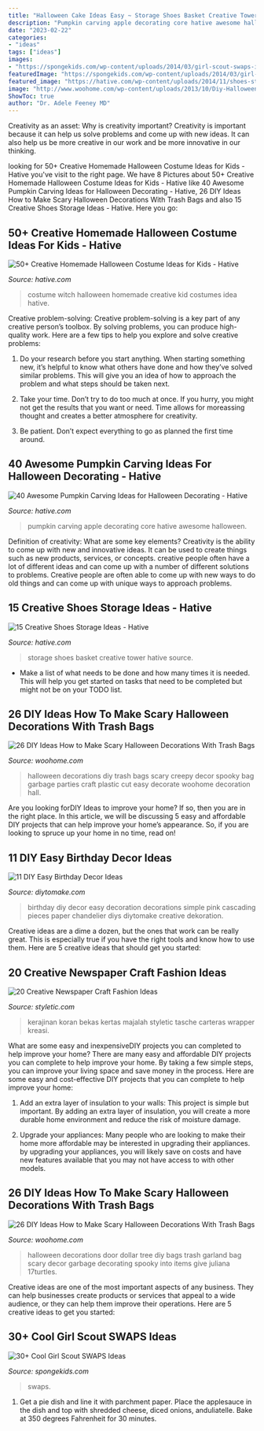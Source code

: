 ```yaml
---
title: "Halloween Cake Ideas Easy ~ Storage Shoes Basket Creative Tower Hative Source"
description: "Pumpkin carving apple decorating core hative awesome halloween"
date: "2023-02-22"
categories:
- "ideas"
tags: ["ideas"]
images:
- "https://spongekids.com/wp-content/uploads/2014/03/girl-scout-swaps-ideas/7-archery-set-girl-scout-swaps.jpg"
featuredImage: "https://spongekids.com/wp-content/uploads/2014/03/girl-scout-swaps-ideas/7-archery-set-girl-scout-swaps.jpg"
featured_image: "https://hative.com/wp-content/uploads/2014/11/shoes-storage-ideas/1-basket-tower.jpg"
image: "http://www.woohome.com/wp-content/uploads/2013/10/Diy-Halloween-items-With-Trash-Bags-18.jpg"
ShowToc: true
author: "Dr. Adele Feeney MD"
---
```



Creativity as an asset: Why is creativity important?
Creativity is important because it can help us solve problems and come up with new ideas. It can also help us be more creative in our work and be more innovative in our thinking.

	

		
looking for 50+ Creative Homemade Halloween Costume Ideas for Kids - Hative you've visit to the right page. We have 8 Pictures about 50+ Creative Homemade Halloween Costume Ideas for Kids - Hative like 40 Awesome Pumpkin Carving Ideas for Halloween Decorating - Hative, 26 DIY Ideas How to Make Scary Halloween Decorations With Trash Bags and also 15 Creative Shoes Storage Ideas - Hative. Here you go:
		
    
## 50+ Creative Homemade Halloween Costume Ideas For Kids - Hative

<img loading=lazy src="https://hative.com/wp-content/uploads/2014/03/costumes-for-kids/17-witch-kid-costume-idea.jpg" onerror="this.onerror=null;this.src='https://tse1.mm.bing.net/th?id=OIP.yXlWKxDPCjtEfoJUtG1s9gHaM_&amp;pid=15.1';" alt="50+ Creative Homemade Halloween Costume Ideas for Kids - Hative">

_Source: hative.com_

>costume witch halloween homemade creative kid costumes idea hative. 

	

Creative problem-solving:
Creative problem-solving is a key part of any creative person’s toolbox. By solving problems, you can produce high-quality work. Here are a few tips to help you explore and solve creative problems:
1) Do your research before you start anything. When starting something new, it’s helpful to know what others have done and how they’ve solved similar problems. This will give you an idea of how to approach the problem and what steps should be taken next.

2) Take your time. Don’t try to do too much at once. If you hurry, you might not get the results that you want or need. Time allows for moreassing thought and creates a better atmosphere for creativity.

3) Be patient. Don’t expect everything to go as planned the first time around.

    
## 40 Awesome Pumpkin Carving Ideas For Halloween Decorating - Hative

<img loading=lazy src="https://hative.com/wp-content/uploads/2014/10/pumpkin-carving-ideas/37-apple-core.jpg" onerror="this.onerror=null;this.src='https://tse3.mm.bing.net/th?id=OIP.xsi2bWOoFnhwn9wWYW99zwHaLL&amp;pid=15.1';" alt="40 Awesome Pumpkin Carving Ideas for Halloween Decorating - Hative">

_Source: hative.com_

>pumpkin carving apple decorating core hative awesome halloween. 

	

Definition of creativity: What are some key elements?
Creativity is the ability to come up with new and innovative ideas. It can be used to create things such as new products, services, or concepts. creative people often have a lot of different ideas and can come up with a number of different solutions to problems. Creative people are often able to come up with new ways to do old things and can come up with unique ways to approach problems.

    
## 15 Creative Shoes Storage Ideas - Hative

<img loading=lazy src="https://hative.com/wp-content/uploads/2014/11/shoes-storage-ideas/1-basket-tower.jpg" onerror="this.onerror=null;this.src='https://tse4.mm.bing.net/th?id=OIP.uU5c6ns-NfJAxeGb-bZqsAHaJ4&amp;pid=15.1';" alt="15 Creative Shoes Storage Ideas - Hative">

_Source: hative.com_

>storage shoes basket creative tower hative source. 

	

- Make a list of what needs to be done and how many times it is needed. This will help you get started on tasks that need to be completed but might not be on your TODO list.

    
## 26 DIY Ideas How To Make Scary Halloween Decorations With Trash Bags

<img loading=lazy src="http://www.woohome.com/wp-content/uploads/2013/10/Diy-Halloween-items-With-Trash-Bags-18.jpg" onerror="this.onerror=null;this.src='https://tse2.mm.bing.net/th?id=OIP.aHrq0KDizTT1XHbtmkX9ngHaJ4&amp;pid=15.1';" alt="26 DIY Ideas How to Make Scary Halloween Decorations With Trash Bags">

_Source: woohome.com_

>halloween decorations diy trash bags scary creepy decor spooky bag garbage parties craft plastic cut easy decorate woohome decoration hall. 

	

Are you looking forDIY Ideas to improve your home? If so, then you are in the right place. In this article, we will be discussing 5 easy and affordable DIY projects that can help improve your home’s appearance. So, if you are looking to spruce up your home in no time, read on!

    
## 11 DIY Easy Birthday Decor Ideas

<img loading=lazy src="https://www.diytomake.com/wp-content/uploads/2015/09/Cascading-Pink.jpg" onerror="this.onerror=null;this.src='https://tse1.mm.bing.net/th?id=OIP.ShIUAfxBwrBFdZP1GoBLVwHaLH&amp;pid=15.1';" alt="11 DIY Easy Birthday Decor Ideas">

_Source: diytomake.com_

>birthday diy decor easy decoration decorations simple pink cascading pieces paper chandelier diys diytomake creative dekoration. 

	

Creative ideas are a dime a dozen, but the ones that work can be really great. This is especially true if you have the right tools and know how to use them. Here are 5 creative ideas that should get you started:

    
## 20 Creative Newspaper Craft Fashion Ideas

<img loading=lazy src="https://styletic.com/wp-content/uploads/2014/10/newspaper-craft-fashion-ideas/19-creative-newspaper-craft-fashion-ideas.jpg" onerror="this.onerror=null;this.src='https://tse2.mm.bing.net/th?id=OIP.cZl0NKbrOWcZj5rdYlbSJwHaJ4&amp;pid=15.1';" alt="20 Creative Newspaper Craft Fashion Ideas">

_Source: styletic.com_

>kerajinan koran bekas kertas majalah styletic tasche carteras wrapper kreasi. 

	

What are some easy and inexpensiveDIY projects you can completed to help improve your home?
There are many easy and affordable DIY projects you can complete to help improve your home. By taking a few simple steps, you can improve your living space and save money in the process. Here are some easy and cost-effective DIY projects that you can complete to help improve your home: 
1. Add an extra layer of insulation to your walls: This project is simple but important. By adding an extra layer of insulation, you will create a more durable home environment and reduce the risk of moisture damage. 

2. Upgrade your appliances: Many people who are looking to make their home more affordable may be interested in upgrading their appliances. by upgrading your appliances, you will likely save on costs and have new features available that you may not have access to with other models. 


    
## 26 DIY Ideas How To Make Scary Halloween Decorations With Trash Bags

<img loading=lazy src="http://www.woohome.com/wp-content/uploads/2013/10/Diy-Halloween-items-With-Trash-Bags-13-2.jpg" onerror="this.onerror=null;this.src='https://tse4.mm.bing.net/th?id=OIP.FwF6DCu6LgOUUjun6xvCCQHaLH&amp;pid=15.1';" alt="26 DIY Ideas How to Make Scary Halloween Decorations With Trash Bags">

_Source: woohome.com_

>halloween decorations door dollar tree diy bags trash garland bag scary decor garbage decorating spooky into items give juliana 17turtles. 

	

Creative ideas are one of the most important aspects of any business. They can help businesses create products or services that appeal to a wide audience, or they can help them improve their operations. Here are 5 creative ideas to get you started: 

    
## 30+ Cool Girl Scout SWAPS Ideas

<img loading=lazy src="https://spongekids.com/wp-content/uploads/2014/03/girl-scout-swaps-ideas/7-archery-set-girl-scout-swaps.jpg" onerror="this.onerror=null;this.src='https://tse4.mm.bing.net/th?id=OIP.2liiZ2F1dJ8qdnWJQH0XkwHaJ4&amp;pid=15.1';" alt="30+ Cool Girl Scout SWAPS Ideas">

_Source: spongekids.com_

>swaps. 

	

1. Get a pie dish and line it with parchment paper. Place the applesauce in the dish and top with shredded cheese, diced onions, anduliatelle. Bake at 350 degrees Fahrenheit for 30 minutes.

